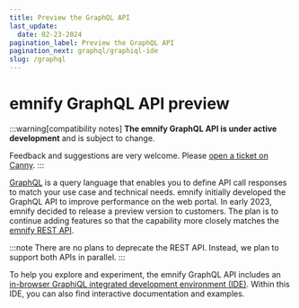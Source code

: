 ```yaml
---
title: Preview the GraphQL API
last_update: 
  date: 02-23-2024
pagination_label: Preview the GraphQL API
pagination_next: graphql/graphiql-ide
slug: /graphql
---
```


# emnify GraphQL API <span className="badge badge--heading">preview</span>

:::warning[compatibility notes]
**The emnify GraphQL API is under active development** and is subject to change.

Feedback and suggestions are very welcome.
Please [open a ticket on Canny](https://emnify.canny.io/).
:::

[GraphQL](https://graphql.org/) is a query language that enables you to define API call responses to match your use case and technical needs.
emnify initially developed the GraphQL API to improve performance on the web portal.
In early 2023, emnify decided to release a preview version to customers.
The plan is to continue adding features so that the capability more closely matches the [emnify REST API](https://cdn.emnify.net/api/doc/index.html).

:::note
There are no plans to deprecate the REST API.
Instead, we plan to support both APIs in parallel.
:::

To help you explore and experiment, the emnify GraphQL API includes an [in-browser GraphiQL integrated development environment (IDE)](https://graphql-playground.emnify.net/).
Within this IDE, you can also find interactive documentation and examples.
